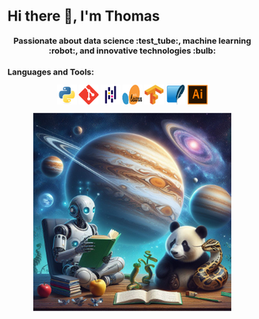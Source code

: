 # Hi there :wave:, I'm Thomas

<h3 align="center"> Passionate about data science :test_tube:, machine learning :robot:,  and innovative technologies :bulb: </h3>

<h3 align="left">Languages and Tools:</h3>

<p align="center">
<img src="img/python-original.svg" alt="python" width="40" height="40"/>
<img src="img/git-scm-icon.svg" alt="git" width="40" height="40"/>
<img src="img/pandas-original.svg" alt="pd" width="40" height="40"/>
<img src="img/Scikit_learn_logo_small.svg" alt="skl" width="40" height="40"/>
<img src="img/tensorflow-icon.svg" alt="tensorflow" width="40" height="40"/>
<img src="img/sqlite-icon.svg" alt="sql" width="40" height="40"/>
<img src="img/adobe_illustrator-icon.svg" alt="sql" width="40" height="40"/>
</p>

<p align="center">
<img src="img/dall_e-python-panda-jupyter-robot.jpg" width="400"/>
</p>

